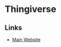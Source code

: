 # Thingiverse

## Links

- [Main Website](https://thingiverse.com/)

<!--
https://www.thingiverse.com/thing:[ID]/files
-->
